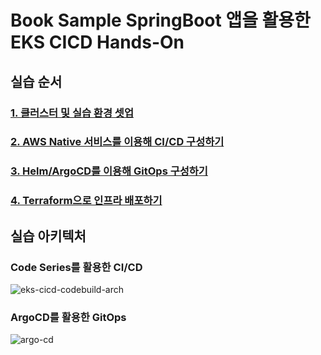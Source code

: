 # Book Sample SpringBoot 앱을 활용한 EKS CICD Hands-On

## 실습 순서
### [1. 클러스터 및 실습 환경 셋업](./docs/1.Setup.md)

### [2. AWS Native 서비스를 이용해 CI/CD 구성하기](docs/2.AWS_Native_CICD.md)

### [3. Helm/ArgoCD를 이용해 GitOps 구성하기](docs/3.Helm_ArgoCD.md)

### [4. Terraform으로 인프라 배포하기](docs/4.4.IaC_Pipeline_Setup.md)

## 실습 아키텍처

### Code Series를 활용한 CI/CD
![eks-cicd-codebuild-arch](https://user-images.githubusercontent.com/47220755/153075744-08a278fa-8c38-4864-af7b-191cfc1f2f7b.jpg)



### ArgoCD를 활용한 GitOps
![argo-cd](https://user-images.githubusercontent.com/47220755/153104957-9123d6a0-c6a6-4500-b1b6-537bf1308e40.jpg)
